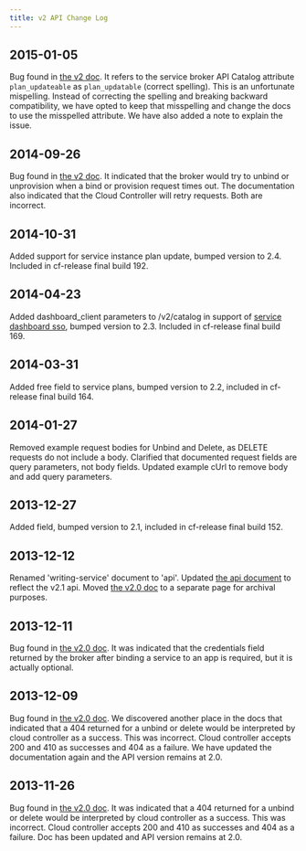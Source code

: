 ```yaml
---
title: v2 API Change Log
---
```


## 2015-01-05 ##
Bug found in [the v2 doc](api.html). It refers to the service broker API Catalog attribute `plan_updateable` as `plan_updatable` (correct spelling). This is an unfortunate mispelling. Instead of correcting the spelling and breaking backward compatibility, we have opted to keep that misspelling and change the docs to use the misspelled attribute. We have also added a note to explain the issue.

## 2014-09-26 ##
Bug found in [the v2 doc](api.html). It indicated that the broker would try to
unbind or unprovision when a bind or provision request times out. The
documentation also indicated that the Cloud Controller will retry requests.
Both are incorrect.

## 2014-10-31 ##
Added support for service instance plan update, bumped version to 2.4. Included in cf-release final build 192.

## 2014-04-23 ##
Added dashboard_client parameters to /v2/catalog in support of [service dashboard sso](dashboard-sso.html), bumped version to 2.3. Included in cf-release final build 169.

## 2014-03-31 ##
Added free field to service plans, bumped version to 2.2, included in cf-release final build 164.

## 2014-01-27 ##
Removed example request bodies for Unbind and Delete, as DELETE requests do not
include a body. Clarified that documented request fields are query parameters,
not body fields. Updated example cUrl to remove body and add query
parameters.

## 2013-12-27 ##
Added field, bumped version to 2.1, included in cf-release final build 152.

## 2013-12-12 ##
Renamed 'writing-service' document to 'api'. Updated [the api document](api.html) to reflect the v2.1 api.  Moved [the v2.0 doc](api-v2.0.html) to a separate page for archival purposes.

## 2013-12-11 ##
Bug found in [the v2.0 doc](api-v2.0.html). It was indicated that the
credentials field returned by the broker after binding a service to an app is
required, but it is actually optional.

## 2013-12-09 ##
Bug found in [the v2.0 doc](api-v2.0.html). We discovered another place in the
docs that indicated that a 404 returned for a unbind or delete would be
interpreted by cloud controller as a success. This was incorrect. Cloud
controller accepts 200 and 410 as successes and 404 as a failure. We have
updated the documentation again and the API version remains at 2.0.

## 2013-11-26 ##
Bug found in [the v2.0 doc](api-v2.0.html). It was indicated that a 404
returned for a unbind or delete would be interpreted by cloud controller as a
success. This was incorrect. Cloud controller accepts 200 and 410 as successes
and 404 as a failure. Doc has been updated and API version remains at 2.0.

